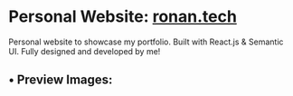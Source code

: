 
# Personal Website: <a href="https://ronan.tech/">ronan.tech</a>
Personal website to showcase my portfolio. Built with React.js & Semantic UI. Fully designed and developed by me!


## • Preview Images:

 </p>
